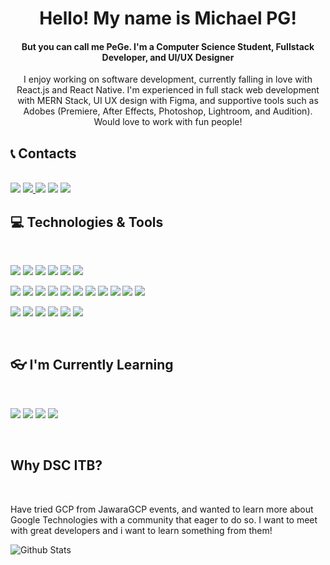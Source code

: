 <h1 align="center">Hello! My name is Michael PG!</h1>
<h4 align="center">But you can call me PeGe. I'm a Computer Science Student, Fullstack Developer, and UI/UX Designer</h4>

<p align="center">I enjoy working on software development, currently falling in love with React.js and React Native. I'm experienced in full stack web development with MERN Stack, UI UX design with Figma, and supportive tools such as Adobes (Premiere, After Effects, Photoshop, Lightroom, and Audition). Would love to work with fun people!</p>

## 📞 Contacts
</br>
<a href="https://www.linkedin.com/in/michael-pg-49a050195/"><img src="https://img.shields.io/badge/-michael--pg-blue?style=flat-square&logo=Linkedin&logoColor=white/"></a>
<a href="https://instagram.com/michael_pege"><img src="https://img.shields.io/badge/-michael__pege-333333?style=flat-square&logo=instagram&logoColor=white/">
<a href="mailto: mpg066@gmail.com"><img src="https://img.shields.io/badge/-mpg066@gmail.com-f6f6f6?style=flat-square&logo=Gmail&logoColor=white/"></a>
<a href="https://www.youtube.com/channel/UC3GSuCViF23kyiaQfHM7cUA?view_as=subscriber"><img src="https://img.shields.io/badge/-Michael Pege-ad2e1a?style=flat-square&logo=Youtube&logoColor=white/"></a>
<a href="wwww.michaelpege.com"><img src="https://img.shields.io/badge/-michaelpege.com-333333?style=flat-square&logo=Website&logoColor=white/"></a>
<br/>
  
## 💻 Technologies & Tools
</br>
<p>
<img src="https://img.shields.io/badge/-React-333333?style=flat-square&logo=react">
<img src="https://img.shields.io/badge/-React Native-333333?style=flat-square&logo=react">
<img src="https://img.shields.io/badge/-JavaScript-333333?style=flat-square&logo=javascript">
<img src="https://img.shields.io/badge/-HTML5-333333?style=flat-square&logo=html5">
<img src="https://img.shields.io/badge/-CSS3-333333?style=flat-square&logo=css3">
<img src="https://img.shields.io/badge/-Sass-333333?style=flat-square&logo=Sass">
</p>
<p>
<img src="https://img.shields.io/badge/-Nodejs-333333?style=flat-square&logo=Node.js">
<img src="https://img.shields.io/badge/-Nextjs-333333?style=flat-square&logo=Next.js">
<img src="https://img.shields.io/badge/-MongoDB-333333?style=flat-square&logo=mongodb">
<img src="https://img.shields.io/badge/-Python-333333?style=flat-square&logo=Python">
<img src="https://img.shields.io/badge/-PHP-333333?style=flat-square&logo=php">
<img src="https://img.shields.io/badge/-C-333333?style=flat-square&logo=C">
<img src="https://img.shields.io/badge/-C++-333333?style=flat-square&logo=cpp">
<img src="https://img.shields.io/badge/-MySQL-333333?style=flat-square&logo=mysql">
<img src="https://img.shields.io/badge/-Git-333333?style=flat-square&logo=git">
<img src="https://img.shields.io/badge/-Netlify-333333?style=flat-square&logo=netlify">
<img src="https://img.shields.io/badge/-Heroku-333333?style=flat-square&logo=heroku">
</p>
<p>
<img src="https://img.shields.io/badge/-Photoshop-333333?style=flat-square&logo=adobe-photoshop">
<img src="https://img.shields.io/badge/-After Effects-333333?style=flat-square&logo=adobe-after-effects">
<img src="https://img.shields.io/badge/-Lightroom-333333?style=flat-square&logo=adobe-lightroom-cc">
<img src="https://img.shields.io/badge/-Audition-333333?style=flat-square&logo=adobe-audition">
<img src="https://img.shields.io/badge/-Premiere Pro-333333?style=flat-square&logo=adobe-premiere-pro">
<img src="https://img.shields.io/badge/-Figma-333333?style=flat-square&logo=figma">
</p>
<br/>

## 👓 I'm Currently Learning
<br/>
<p>
<img src="https://img.shields.io/badge/-Gatsby.js-333333?style=flat-square&logo=gatsby"/>
<img src="https://img.shields.io/badge/-Graphql-333333?style=flat-square&logo=graphql"/>
<img src="https://img.shields.io/badge/-TensorFlow-333333?style=flat-square&logo=tensorflow"/>
<img src="https://img.shields.io/badge/-WebRTC-333333?style=flat-square&logo=webrtc"/>
</p>

<br/>

## Why DSC ITB?
<br/>
<p>Have tried GCP from JawaraGCP events, and wanted to learn more about Google Technologies with a community that eager to do so. I want to meet with great developers and i want to learn something from them! </p>

![Github Stats](https://github-readme-stats.vercel.app/api?username=michaelpege&count_private=true&theme=react&show_icons=true&include_all_commits=true)


<!--
**michaelpege/michaelpege** is a ✨ _special_ ✨ repository because its `README.md` (this file) appears on your GitHub profile.

Here are some ideas to get you started:

- 🔭 I’m currently working on ...
- 🌱 I’m currently learning ...
- 👯 I’m looking to collaborate on ...
- 🤔 I’m looking for help with ...
- 💬 Ask me about ...
- 📫 How to reach me: ...
- 😄 Pronouns: ...
- ⚡ Fun fact: ...
-->
